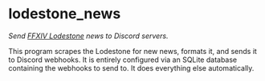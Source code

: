 # lodestone_news

*Send [FFXIV Lodestone](http://na.finalfantasyxiv.com/lodestone) news to Discord servers.*

This program scrapes the Lodestone for new news, formats it, and sends it to Discord webhooks. It is
entirely configured via an SQLite database containing the webhooks to send to. It does everything
else automatically.

